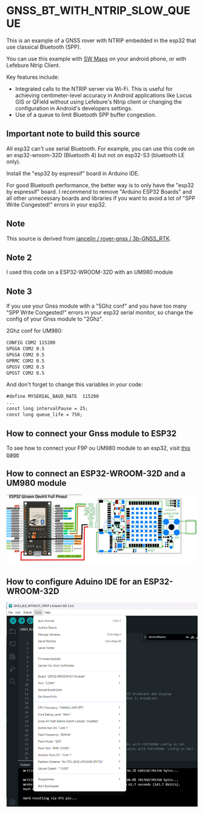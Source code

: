 # GNSS_BT_WITH_NTRIP_SLOW_QUEUE

This is an example of a GNSS rover with NTRIP embedded in the esp32 that use classical Bluetooth (SPP).

You can use this example with [SW Maps](https://play.google.com/store/apps/details?id=np.com.softwel.swmaps&hl=fr) on your android phone, or with Lefebure Ntrip Client.

Key features include:
- Integrated calls to the NTRIP server via Wi-Fi. This is useful for achieving centimeter-level accuracy in Android applications like Locus GIS or QField without using Lefebure's Ntrip client or changing the configuration in Android's developers settings.
- Use of a queue to limit Bluetooth SPP buffer congestion.

## Important note to build this source
All esp32 can't use serial Bluetooth. For example, you can use this code on an esp32-wroom-32D (Bluetooth 4) but not on esp32-S3 (bluetooth LE only).

Install the "esp32 by espressif" board in Arduino IDE.

For good Bluetooth performance, the better way is to only have the "esp32 by espressif" board. 
I recommend to remove "Arduino ESP32 Boards" and all other unnecessary boards and libraries if you want to avoid a lot of "SPP Write Congested!" errors in your esp32.

## Note

This source is derived from [jancelin / rover-gnss / 3b-GNSS_RTK](https://github.com/jancelin/rover-gnss/tree/master/unit_tests/3b-GNSS_RTK). 

## Note 2

I used this code on a ESP32-WROOM-32D with an UM980 module

## Note 3

If you use your Gnss module with a "5Ghz conf" and you have too many "SPP Write Congested!" errors in your esp32 serial monitor, so change the config of your Gnss module to "2Ghz".


2Ghz conf for UM980:
```
CONFIG COM2 115200
GPGGA COM2 0.5
GPGSA COM2 0.5
GPRMC COM2 0.5
GPGSV COM2 0.5
GPGST COM2 0.5
```


And don't forget to change this variables in your code:
```
#define MYSERIAL_BAUD_RATE  115200
...
const long intervalPause = 25;
const long queue_life = 750;
```

## How to connect your Gnss module to ESP32

To see how to connect your F9P ou UM980 module to an esp32, visit [this page](https://github.com/jancelin/rover-gnss/blob/master/unit_tests/3b-GNSS_RTK/README.md)


## How to connect an ESP32-WROOM-32D and a UM980 module

![image](/assets/images/ESP32-32D_UM980.png)

## How to configure Aduino IDE for an ESP32-WROOM-32D

![image](/assets/images/ArduinoIde_config.png)
